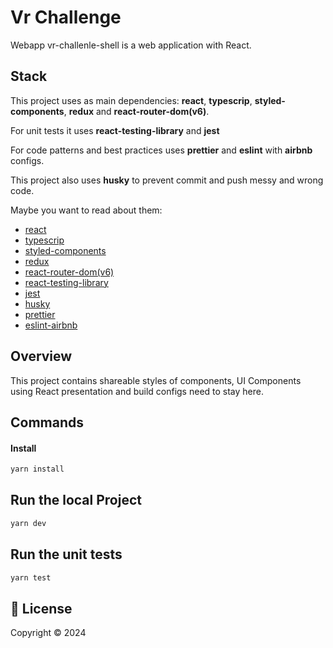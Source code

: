 # Vr Challenge

Webapp vr-challenle-shell is a web application with React.

## Stack

This project uses as main dependencies: **react**, **typescrip**, **styled-components**, **redux** and **react-router-dom(v6)**.

For unit tests it uses **react-testing-library** and **jest**

For code patterns and best practices uses **prettier** and **eslint** with **airbnb** configs.

This project also uses **husky** to prevent commit and push messy and wrong code.

Maybe you want to read about them:

- [react](https://reactjs.org/)
- [typescrip](https://www.typescriptlang.org/)
- [styled-components](https://styled-components.com/)
- [redux](https://redux.js.org/)
- [react-router-dom(v6)](https://reactrouter.com/en/main)
- [react-testing-library](https://testing-library.com/docs/react-testing-library/intro/)
- [jest](https://jestjs.io/)
- [husky](https://github.com/typicode/husky)
- [prettier](https://prettier.io/)
- [eslint-airbnb](https://github.com/airbnb/javascript)

## Overview

This project contains shareable styles of components, UI Components using React presentation and build configs need to stay here.

## Commands

#### Install

```sh
yarn install
```

## Run the local Project

```sh
yarn dev
```

## Run the unit tests

```sh
yarn test
```

## 📝 License

Copyright © 2024
